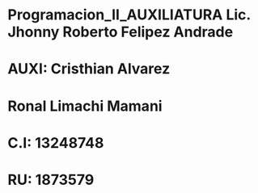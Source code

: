 # Programacion_II_AUXILIATURA Lic. Jhonny Roberto Felipez Andrade

# AUXI: Cristhian Alvarez

# Ronal Limachi Mamani

# C.I: 13248748

# RU: 1873579